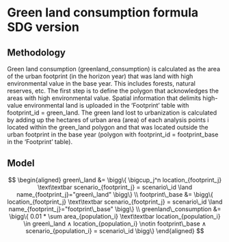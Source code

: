 # Green land consumption formula SDG version

## Methodology

Green land consumption (greenland_consumption) is calculated as the area of the urban footprint (in the horizon year) that was land with high environmental value in the base year. This includes forests, natural reserves, etc.
The first step is to define the polygon that acknowledges the areas with high environmental value. Spatial information that delimits high-value environmental land is uploaded in the ‘Footprint’ table with footprint_id = green_land. The green land lost to urbanization is calculated by adding up the hectares of urban area (area) of each analysis points i located within the green_land polygon and that was located outside the urban footprint in the base year (polygon with footprint_id = footprint_base in the ‘Footprint’ table).

## Model

```math

\begin{aligned}

green\_land &= \bigg\{ \bigcup_j^n location_{footprint_j} \text\textbar scenario_{footprint_j} = scenario\_id \land name_{footprint_j}="green\_land" \bigg\}

\\

footprint\_base &= \bigg\{ location_{footprint_j} \text\textbar scenario_{footprint_j} = scenario\_id \land name_{footprint_j}="footprint\_base" \bigg\}

\\

greenland\_consumption &= \bigg\{ 0.01 * \sum area_{population_i} \text\textbar location_{population_i} \in green\_land ∧ location_{population_i} \notin footprint\_base  ∧ scenario_{population_i} = scenario\_id \bigg\}

\end{aligned}

```
